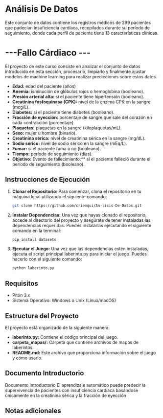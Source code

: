 # Análisis De Datos
Este conjunto de datos contiene los registros médicos de 299 pacientes que padecían insuficiencia cardíaca, recopilados durante su período 
de seguimiento, donde cada perfil de paciente tiene 13 características clínicas.


# ---Fallo Cárdiaco ---
   El proyecto de este curso consiste en analizar el conjunto de datos introducido en esta sección, procesarlo, 
   limpiarlo y finalmente ajustar modelos de machine learning para realizar predicciones sobre estos datos. 

   - **Edad:** edad del paciente (años)
   - **Anemia:** isminución de glóbulos rojos o hemoglobina (booleano).
   - **Presión arterial alta:** si el paciente tiene hipertensión (booleano).
   - **Creatinina fosfoquinasa (CPK):** nivel de la enzima CPK en la sangre (mcg/L).
   - **Diabetes:** si el paciente tiene diabetes (booleano).
   - **Fracción de eyección:** porcentaje de sangre que sale del corazón en cada contracción (porcentaje).
   - **Plaquetas:** plaquetas en la sangre (kiloplaquetas/mL).
   - **Sexo:** mujer u hombre (binario).
   - **Creatinina sérica:** nivel de creatinina sérica en la sangre (mg/dL).
   - **Sodio sérico:** nivel de sodio sérico en la sangre (mEq/L).
   - **Fumar:** si el paciente fuma o no (booleano).
   - **Tiempo:** período de seguimiento (días).
   - **Objetivo:** Evento de fallecimiento:** si el paciente falleció durante el período de seguimiento (booleano).
    


   ## Instrucciones de Ejecución

1. **Clonar el Repositorio:**
   Para comenzar, clona el repositorio en tu máquina local utilizando el siguiente comando:

   ```bash
   git clone https://github.com/criemqui/An-lisis-De-Datos.git

2. **Instalar Dependencias:**
   Una vez que hayas clonado el repositorio, accede al directorio del proyecto y asegúrate de tener instaladas las dependencias requeridas.
   Puedes instalarlas ejecutando el siguiente comando en la terminal:

   ```bash
   pip install datasets

 3. **Ejecutar el Juego:**
   Una vez que las dependencias estén instaladas, ejecuta el script principal laberinto.py para iniciar el juego.
   Puedes hacerlo con el siguiente comando:

      ```bash
      python laberinto.py

   ## Requisitos ##
   - Pitón 3.x
   - Sistema Operativo: Windows o Unix (Linux/macOS)

   ## Estructura del Proyecto ##
   El proyecto está organizado de la siguiente manera:

   - **laberinto.py:** Contiene el código principal del juego.
   - **carpeta_mapas/:** Carpeta que contiene archivos de mapas de laberintos.
   - **README.md:** Este archivo que proporciona información sobre el juego y cómo usarlo.
      
   ## Documento Introductorio ##
   
   Documento introductorio
  El aprendizaje automático puede predecir la supervivencia de pacientes con insuficiencia cardíaca basándose únicamente en la creatinina sérica y la fracción de eyección

   ## Notas adicionales ##
   
